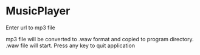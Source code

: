 # MusicPlayer


Enter url to mp3 file

mp3 file will be converted to .waw format and copied to program directory.
.waw file will start.
Press any key to quit application
